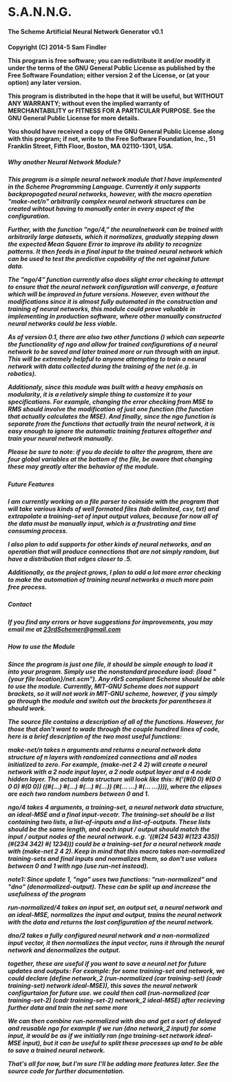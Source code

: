 # S.A.N.N.G.
<h4>The Scheme Artificial Neural Network Generator v0.1<h4>

Copyright (C) 2014-5  Sam Findler

This program is free software; you can redistribute it and/or
modify it under the terms of the GNU General Public License
as published by the Free Software Foundation; either version 2
of the License, or (at your option) any later version.

This program is distributed in the hope that it will be useful,
but WITHOUT ANY WARRANTY; without even the implied warranty of
MERCHANTABILITY or FITNESS FOR A PARTICULAR PURPOSE.  See the
GNU General Public License for more details.

You should have received a copy of the GNU General Public License
along with this program; if not, write to the Free Software
Foundation, Inc., 51 Franklin Street, Fifth Floor, Boston, MA  02110-1301, USA.


<h5>Why another Neural Network Module?<h5>

This program is a simple neural network module that I have implemented in the Scheme Programming Language.  Currently it only supports backpropogated neural networks, however, with the macro operation "make-net/n" arbitrarily complex neural network structures can be created wihtout having to manually enter in every aspect of the configuration.  

Further, with the function "ngo/4," the neuralnetwork can be trained with arbitrarily large datasets, which it normalizes, gradually stepping down the expected Mean Square Error to improve its ability to recognize patterns.  It then feeds in a final input to the trained neural network which can be used to test the predictive capability of the net against future data.  

The "ngo/4" function currently also does slight error checking to attempt to ensure that the neural network configuration will converge, a feature which will be improved in future versions.  However, even without the modifications since it is almost fully automated in the construction and training of neural networks, this module  could prove valuable in implementing in production software, where other manually constructed neural networks could be less viable.

As of version 0.1, there are also two other functions () which can sepearte the functionality of ngo and allow for trained configurations of a neural network to be saved and later trained more or run through with an input.  This will be extremely helpful to anyone attempting to train a neural network with data collected during the training of the net (e.g. in robotics). 

Additionaly, since this module was built with a heavy emphasis on modularity, it is a relatively simple thing to customize it to your specifications.  For example, changing the error checking from MSE to RMS should involve the modification of just one function (the function that actually calculates the MSE).  And finally, since the ngo function is separate from the functions that actually train the neural network, it is easy enough to ignore the automatic training features altogether and train your neural network manually.

Please be sure to note: if you do decide to alter the program, there are four global variables at the bottom of the file, be aware that changing these may greatly alter the behavior of the module.



<h5>Future Features<h5>

I am currently working on a file parser to coinside with the program that will take various kinds of well formated files (tab delimited, csv, txt) and extrapolate a training-set of input output values, because for now all of the data must be manually input, which is a frustrating and time consuming process.  

I also plan to add supports for other kinds of neural networks, and an operation that will produce connections that are not simply random, but have a distribution that edges closer to .5.

Additionally, as the project grows, I plan to add a lot more error checking to make the automation of training neural networks a much more pain free process.


<h5>Contact<h5>

If you find any errors or have suggestions for improvements, you may email me at 23rdSchemer@gmail.com


<h5>How to use the Module<h5>

Since the program is just one file, it should be simple enough to load it into your program.  Simply use the nonstandard procedure load:  (load "{your file location}/net.scm").  Any r6rS compliant Scheme should be able to use the module.  Currently, MIT-GNU Scheme does not support brackets, so it will not work in MIT-GNU scheme, however, if you simply go through the module and switch out the brackets for parentheses it should work.

The source file contains a description of all of the functions.  However, for those that don't want to wade through the couple hundred lines of code, here is a brief description of the two most useful functions:

make-net/n takes n arguments and returns a neural network data structure of n layers with randomized connections and all nodes initialized to zero.  For example, (make-net 2 4 2) will create a neural network with a 2 node input layer, a 2 node output layer and a 4 node hidden layer.  The actual data structure will look like this:
    #('(#(0 0) #(0 0 0 0) #(0 0)) ((#(...) #(...) #(...) #(...)) (#(... ...) #(... ...)))),
    where the elipses are each two random numbers between 0 and 1.

ngo/4 takes 4 arguments, a training-set, a neural network data structure, an ideal-MSE and a final input-vecotr. The training-set should be a list containing two lists, a list-of-inputs and a list-of-outputs.  These lists should be the same length, and each input / output should match the input / output nodes of the neural network.  e.g. 
'((#(24 543) #(123 435)) (#(234 342) #( 1234))) could be a training-set for a neural network made with (make-net 2 4 2).  Keep in mind that this macro takes non-normalized training-sets and final inputs and normalizes them, so don't use values between 0 and 1 with ngo (use run-net instead).

<b>note1:  Since update 1, "ngo" uses two functions: "run-normalized" and "dno" (denormalized-output).  These can be split up and increase the usefulness of the program<b>

run-normalized/4 takes an input set, an output set, a neural network and an ideal-MSE, normalizes the input and output, trains the neural network with the data and returns the last configuration of the neural network.

dno/2 takes a fully configured neural network and a non-normalized input vector, it then normalizes the input vector, runs it through the neural network and denormalizes the output.


together, these are useful if you want to save a neural net for future updates and outputs:
For example:
for some training-set and network, we could declare 
(define network_2 (run-normalized (car training-set) (cadr training-set) network ideal-MSE)),
this saves the neural network configurtaion for future use. we could then call (run-normalized (car training-set-2) (cadr training-set-2) network_2 ideal-MSE) after recieving further data and train the net some more

We can then combine run-normalized with dno and get a sort of delayed and reusable ngo
for example if we run (dno network_2 input) for some input, it would be as if we initially ran
(ngo training-set network ideal-MSE input), but it can be useful to split these processes up and to be able to save a trained neural network.


That's all for now, but I'm sure I'll be adding more features later.
See the source code for further documentation.


